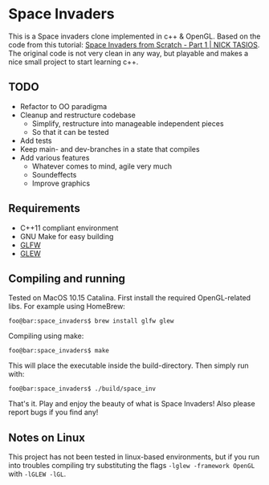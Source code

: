# Space Invaders
This is a Space invaders clone implemented in c++ & OpenGL. Based on the code from this tutorial: [Space Invaders from Scratch - Part 1 | NICK TASIOS](http://nicktasios.nl/posts/space-invaders-from-scratch-part-1.html). The original code is not very clean in any way, but playable and makes a nice small project to start learning c++.

## TODO
* Refactor to OO paradigma
* Cleanup and restructure codebase
  * Simplify, restructure into manageable independent pieces
  * So that it can be tested
* Add tests
* Keep main- and dev-branches in a state that compiles
* Add various features
  * Whatever comes to mind, agile very much
  * Soundeffects
  * Improve graphics

## Requirements
* C++11 compliant environment
* GNU Make for easy building
* [GLFW](https://www.glfw.org/index.html)
* [GLEW](http://glew.sourceforge.net/)

## Compiling and running
Tested on MacOS 10.15 Catalina. First install the required OpenGL-related libs. For example using HomeBrew:
```console
foo@bar:space_invaders$ brew install glfw glew
```
Compiling using make:
```console
foo@bar:space_invaders$ make
```
This will place the executable inside the build-directory. Then simply run with:
```console
foo@bar:space_invaders$ ./build/space_inv
```
That's it. Play and enjoy the beauty of what is Space Invaders! Also please report bugs if you find any!

## Notes on Linux
This project has not been tested in linux-based environments, but if you run into troubles compiling try substituting the flags `-lglew -framework OpenGL` with `-lGLEW -lGL`.

